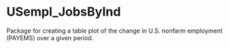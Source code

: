 # USempl_JobsByInd
Package for creating a table plot of the change in U.S. nonfarm employment (PAYEMS) over a given period.
